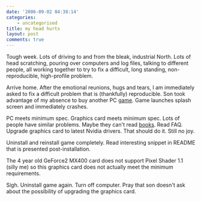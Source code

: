 ```yaml
---
date: '2006-09-02 04:38:14'
categories:
    - uncategorised
title: my head hurts
layout: post
comments: true
---
```


Tough week. Lots of driving to and from the bleak, industrial North.
Lots of head scratching, pouring over computers and log files, talking
to different people, all working together to try to fix a difficult,
long standing, non-reproducible, high-profile problem.

Arrive home. After the emotional reunions, hugs and tears, I am
immediately asked to fix a difficult problem that is (thankfully)
reproducible. Son took advantage of my absence to buy another PC
[game](http://www.lionhead.com/bw2/). Game launches splash screen and
immediately crashes.

PC meets minimum spec. Graphics card meets minimum spec. Lots of people
have similar problems. Maybe they can't read
[books](http://www.nbrightside.com/blog/2006/06/13/helping-people-read-books/).
Read FAQ. Upgrade graphics card to latest Nvidia drivers. That should do
it. Still no joy.

Uninstall and reinstall game completely. Read interesting snippet in
README that is presented post-installation.

The 4 year old GeForce2 MX400 card does not support Pixel Shader 1.1
(silly me) so this graphics card does not actually meet the minimum
requirements.

Sigh. Uninstall game again. Turn off computer. Pray that son doesn't ask
about the possibility of upgrading the graphics card.
